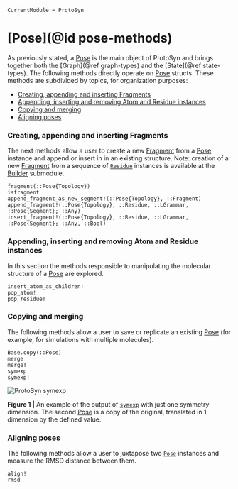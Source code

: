 ```@meta
CurrentModule = ProtoSyn
```

# [Pose](@id pose-methods)

As previously stated, a [Pose](@ref) is the main object of ProtoSyn and brings together both the [Graph](@ref graph-types) and the [State](@ref state-types). The following methods directly operate on [Pose](@ref) structs. These methods are subdivided by topics, for organization purposes:

+ [Creating, appending and inserting Fragments](@ref)
+ [Appending, inserting and removing Atom and Residue instances](@ref)
+ [Copying and merging](@ref)
+ [Aligning poses](@ref)

### Creating, appending and inserting Fragments

The next methods allow a user to create a new [Fragment](@ref) from a [Pose](@ref) instance and append or insert in in an existing structure. Note: creation of a new [Fragment](@ref) from a sequence of [`Residue`](@ref) instances is available at the [Builder](@ref) submodule.

```@docs
fragment(::Pose{Topology})
isfragment
append_fragment_as_new_segment!(::Pose{Topology}, ::Fragment)
append_fragment!(::Pose{Topology}, ::Residue, ::LGrammar, ::Pose{Segment}; ::Any)
insert_fragment!(::Pose{Topology}, ::Residue, ::LGrammar, ::Pose{Segment}; ::Any, ::Bool)
```

### Appending, inserting and removing Atom and Residue instances

In this section the methods responsible to manipulating the molecular structure of a [Pose](@ref) are explored.

```@docs
insert_atom_as_children!
pop_atom!
pop_residue!
```

### Copying and merging

The following methods allow a user to save or replicate an existing [Pose](@ref)
(for example, for simulations with multiple molecules).

```@docs
Base.copy(::Pose)
merge
merge!
symexp
symexp!
```

![ProtoSyn symexp](../../../assets/ProtoSyn-symexp.png)

**Figure 1 |** An example of the output of [`symexp`](@ref) with just one symmetry dimension. The second [Pose](@ref) is a copy of the original, translated in 1 dimension by the defined value.

### Aligning poses

The following methods allow a user to juxtapose two [`Pose`](@ref) instances and measure the RMSD distance between them.

```@docs
align!
rmsd
```